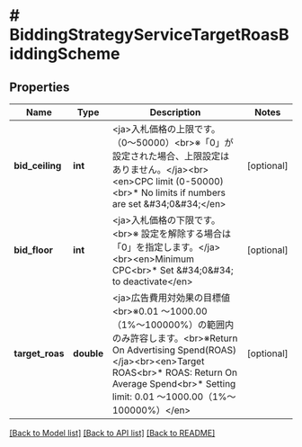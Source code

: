 # # BiddingStrategyServiceTargetRoasBiddingScheme

## Properties

Name | Type | Description | Notes
------------ | ------------- | ------------- | -------------
**bid_ceiling** | **int** | &lt;ja&gt;入札価格の上限です。（0〜50000）&lt;br&gt;※「0」が設定された場合、上限設定はありません。&lt;/ja&gt;&lt;br&gt;&lt;en&gt;CPC limit (0-50000)&lt;br&gt;* No limits if numbers are set &amp;#34;0&amp;#34;&lt;/en&gt; | [optional] 
**bid_floor** | **int** | &lt;ja&gt;入札価格の下限です。&lt;br&gt;※ 設定を解除する場合は「0」を指定します。&lt;/ja&gt;&lt;br&gt;&lt;en&gt;Minimum CPC&lt;br&gt;* Set &amp;#34;0&amp;#34; to deactivate&lt;/en&gt; | [optional] 
**target_roas** | **double** | &lt;ja&gt;広告費用対効果の目標値&lt;br&gt;※0.01 〜1000.00（1%〜100000%）の範囲内のみ許容します。&lt;br&gt;※Return On Advertising Spend(ROAS)&lt;/ja&gt;&lt;br&gt;&lt;en&gt;Target ROAS&lt;br&gt;* ROAS: Return On Average Spend&lt;br&gt;* Setting limit: 0.01 〜1000.00（1%〜100000%）&lt;/en&gt; | [optional] 

[[Back to Model list]](../../README.md#documentation-for-models) [[Back to API list]](../../README.md#documentation-for-api-endpoints) [[Back to README]](../../README.md)


